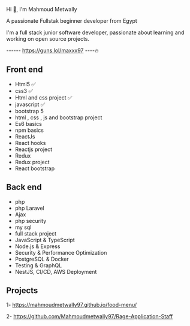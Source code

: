Hi 👋, I'm Mahmoud Metwally

A passionate Fullstak beginner developer from Egypt


I'm a full stack junior software developer, passionate about learning and working on open source projects.

------ https://guns.lol/maxxx97 ----🔥

## Front end 

- Html5 ✅
- css3 ✅
- Html and css project ✅ 
- javascript ✅
- bootstrap 5
- html , css , js and bootstrap project 
- Es6 basics 
- npm basics 
- ReactJs 
- React hooks 
- Reactjs project 
- Redux 
- Redux project 
- React bootstrap

## Back end 
- php 
- php Laravel 
- Ajax 
- php security 
- my sql 
- full stack project
- JavaScript & TypeScript
- Node.js & Express
- Security & Performance Optimization 
- PostgreSQL & Docker 
- Testing & GraphQL 
- NestJS, CI/CD, AWS Deployment 

## Projects ##
1- https://mahmoudmetwally97.github.io/food-menu/

2- https://github.com/Mahmoudmetwally97/Rage-Application-Staff




<!---
Mahmoudmetwally97/Mahmoudmetwally97 is a ✨ special ✨ repository because its `README.md` (this file) appears on your GitHub profile.
You can click the Preview link to take a look at your changes.
--->
